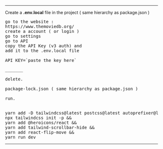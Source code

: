 _______

Create a 
**.env.local**
file in the project ( same hierarchy as package.json ) 

<pre>
go to the website : 
https://www.themoviedb.org/ 
create a account ( or login ) 
go to settings 
go to API 
copy the API Key (v3 auth) and
add it to the .env.local file 
 
API_KEY=`paste the key here`
</pre>

<pre>
_______

delete.

package-lock.json ( same hierarchy as package.json ) 

run.


yarn add -D tailwindcss@latest postcss@latest autoprefixer@latest && 
npx tailwindcss init -p && 
yarn add @heroicons/react && 
yarn add tailwind-scrollbar-hide &&
yarn add react-flip-move &&
yarn run dev
</pre>
_______
